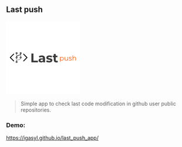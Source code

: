 ## Last push
![](./img/logo.png)
> Simple app to check last code modification in github user public repositories.

### Demo:
https://igasyl.github.io/last_push_app/



